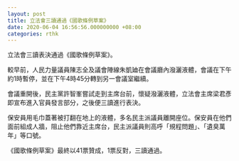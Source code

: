 ```yaml
---
layout: post
title: 立法會三讀通過《國歌條例草案》
date: 2020-06-04 16:56:56.000000000 +08:00
categories: rthk
---
```


立法會三讀表決通過《國歌條例草案》。

較早前，人民力量議員陳志全及議會陣線朱凱廸在會議廳內潑灑液體，會議在下午約1時暫停，並在下午4時45分轉到另一會議室繼續。

會議重開後，民主黨許智峯嘗試走到主席台前，懷疑潑灑液體，立法會主席梁君彥即宣布進入官員發言部分，之後便三讀進行表決。

保安員用毛巾蓋著被打翻在地上的液體，多名民主派議員離開座位。保安員在他們面前組成人牆，阻止他們靠近主席台，民主派議員則高呼「規程問題」、「遺臭萬年」等口號。

《國歌條例草案》最終以41票贊成，1票反對，三讀通過。
